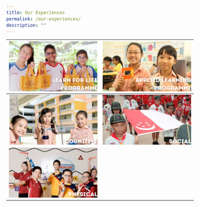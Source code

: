 ```yaml
---
title: Our Experiences
permalink: /our-experiences/
description: ""
---
```

| [![](/images/LLP.png)](https://staging.d21co4ykjghpsi.amplifyapp.com/our-experiences/llp/) | [![](/images/Applied%20Leaning%20Programme.png)](https://staging.d21co4ykjghpsi.amplifyapp.com/our-experiences/alp/)|
| -------- | -------- | 
| [![](/images/Cognitive.png)](https://staging.d21co4ykjghpsi.amplifyapp.com/our-experiences/cognitive/)  | [![](/images/social.png)](https://staging.d21co4ykjghpsi.amplifyapp.com/our-experiences/cognitive/social/) | 
| [![](/images/physical.png)](https://staging.d21co4ykjghpsi.amplifyapp.com/our-experiences/physical/) |